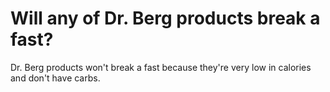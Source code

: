 # Will any of Dr. Berg products break a fast?

Dr. Berg products won't break a fast because they're very low in calories and don't have carbs.